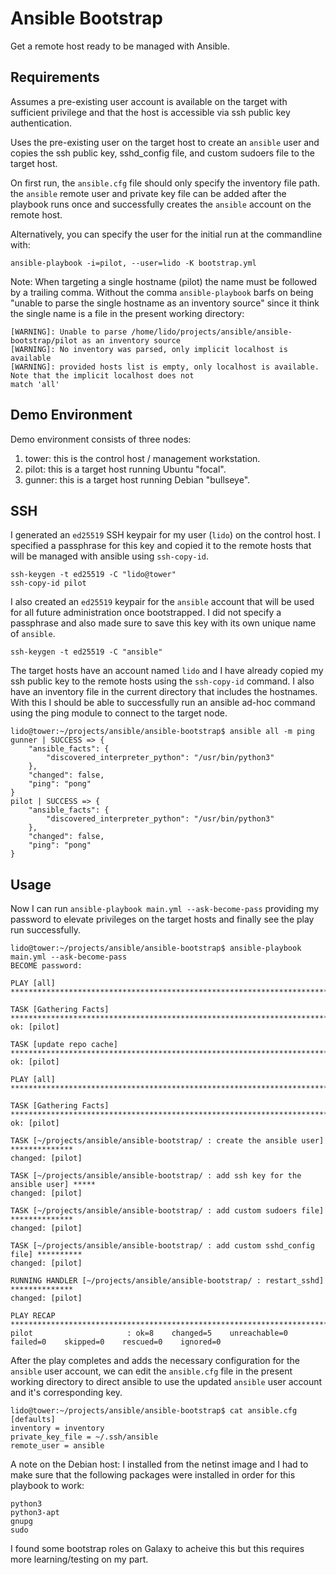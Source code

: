 # Ansible Bootstrap

Get a remote host ready to be managed with Ansible.

## Requirements

Assumes a pre-existing user account is available on the target with sufficient
privilege and that the host is accessible via ssh public key authentication.

Uses the pre-existing user on the target host to create an `ansible` user and
copies the ssh public key, sshd_config file, and custom sudoers file to the
target host.

On first run, the `ansible.cfg` file should only specify the inventory file
path. the `ansible` remote user and private key file can be added after the
playbook runs once and successfully creates the `ansible` account on the remote
host.

Alternatively, you can specify the user for the initial run at the commandline
with:

```
ansible-playbook -i=pilot, --user=lido -K bootstrap.yml
```

Note: When targeting a single hostname (pilot) the name must be followed by a
trailing comma. Without the comma `ansible-playbook` barfs on being "unable to
parse the single hostname as an inventory source" since it think the single
name is a file in the present working directory:

```
[WARNING]: Unable to parse /home/lido/projects/ansible/ansible-bootstrap/pilot as an inventory source
[WARNING]: No inventory was parsed, only implicit localhost is available
[WARNING]: provided hosts list is empty, only localhost is available. Note that the implicit localhost does not
match 'all'
```

## Demo Environment

Demo environment consists of three nodes:

1. tower: this is the control host / management workstation.
1. pilot: this is a target host running Ubuntu "focal".
1. gunner: this is a target host running Debian "bullseye".

## SSH

I generated an `ed25519` SSH keypair for my user (`lido`) on the control host.
I specified a passphrase for this key and copied it to the remote hosts that
will be managed with ansible using `ssh-copy-id`.

```
ssh-keygen -t ed25519 -C "lido@tower"
ssh-copy-id pilot
```

I also created an `ed25519` keypair for the `ansible` account that will be used
for all future administration once bootstrapped. I did not specify a passphrase
and also made sure to save this key with its own unique name of `ansible`.

```
ssh-keygen -t ed25519 -C "ansible"
```

The target hosts have an account named `lido` and I have already copied my ssh
public key to the remote hosts using the `ssh-copy-id` command. I also have an
inventory file in the current directory that includes the hostnames. With this
I should be able to successfully run an ansible ad-hoc command using the ping
module to connect to the target node.

```
lido@tower:~/projects/ansible/ansible-bootstrap$ ansible all -m ping
gunner | SUCCESS => {
    "ansible_facts": {
        "discovered_interpreter_python": "/usr/bin/python3"
    },
    "changed": false,
    "ping": "pong"
}
pilot | SUCCESS => {
    "ansible_facts": {
        "discovered_interpreter_python": "/usr/bin/python3"
    },
    "changed": false,
    "ping": "pong"
}
```

## Usage

Now I can run `ansible-playbook main.yml --ask-become-pass` providing my
password to elevate privileges on the target hosts and finally see the play
run successfully.

```
lido@tower:~/projects/ansible/ansible-bootstrap$ ansible-playbook main.yml --ask-become-pass
BECOME password:

PLAY [all] *******************************************************************************************************

TASK [Gathering Facts] *******************************************************************************************
ok: [pilot]

TASK [update repo cache] *****************************************************************************************
ok: [pilot]

PLAY [all] *******************************************************************************************************

TASK [Gathering Facts] *******************************************************************************************
ok: [pilot]

TASK [~/projects/ansible/ansible-bootstrap/ : create the ansible user] **************
changed: [pilot]

TASK [~/projects/ansible/ansible-bootstrap/ : add ssh key for the ansible user] *****
changed: [pilot]

TASK [~/projects/ansible/ansible-bootstrap/ : add custom sudoers file] **************
changed: [pilot]

TASK [~/projects/ansible/ansible-bootstrap/ : add custom sshd_config file] **********
changed: [pilot]

RUNNING HANDLER [~/projects/ansible/ansible-bootstrap/ : restart_sshd] **************
changed: [pilot]

PLAY RECAP *******************************************************************************************************
pilot                     : ok=8    changed=5    unreachable=0    failed=0    skipped=0    rescued=0    ignored=0
```

After the play completes and adds the necessary configuration for the `ansible`
user account, we can edit the `ansible.cfg` file in the present working
directory to direct ansible to use the updated `ansible` user account and it's
corresponding key.

```
lido@tower:~/projects/ansible/ansible-bootstrap$ cat ansible.cfg
[defaults]
inventory = inventory
private_key_file = ~/.ssh/ansible
remote_user = ansible
```

A note on the Debian host: I installed from the netinst image and I had to make
sure that the following packages were installed in order for this playbook to
work:

```
python3
python3-apt
gnupg
sudo
```

I found some bootstrap roles on Galaxy to acheive this but this requires more
learning/testing on my part.
